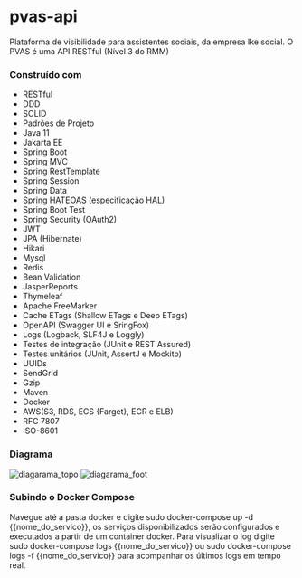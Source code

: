 # pvas-api
Plataforma de visibilidade para assistentes sociais, da empresa Ike social. 
O PVAS é uma API RESTful (Nível 3 do RMM) 

### Construído com

* RESTful
* DDD
* SOLID
* Padrões de Projeto
* Java 11
* Jakarta EE
* Spring Boot
* Spring MVC
* Spring RestTemplate
* Spring Session
* Spring Data
* Spring HATEOAS (especificação HAL)
* Spring Boot Test
* Spring Security (OAuth2)
* JWT
* JPA (Hibernate)
* Hikari
* Mysql
* Redis
* Bean Validation
* JasperReports
* Thymeleaf
* Apache FreeMarker
* Cache ETags (Shallow ETags e Deep ETags)
* OpenAPI (Swagger UI e SringFox)
* Logs (Logback, SLF4J e Loggly)
* Testes de integração (JUnit e REST Assured)
* Testes unitários (JUnit, AssertJ e Mockito)
* UUIDs
* SendGrid
* Gzip
* Maven
* Docker
* AWS(S3, RDS, ECS {Farget}, ECR e ELB)
* RFC 7807
* ISO-8601


### Diagrama

![diagarama_topo](https://user-images.githubusercontent.com/26599676/174293897-4bef9a1e-3f21-4bc5-a0aa-615561a4c045.png)
![diagarama_foot](https://user-images.githubusercontent.com/26599676/174294415-b81c0fdc-bd21-48ef-83f0-39b341423e6e.png)

### Subindo o Docker Compose
Navegue até a pasta docker e digite sudo docker-compose up -d {{nome_do_servico}}, os serviços disponibilizados serão configurados e executados a partir de um container docker. Para visualizar o log digite sudo docker-compose logs {{nome_do_servico}} ou sudo docker-compose logs -f {{nome_do_servico}} para acompanhar os últimos logs em tempo real.



